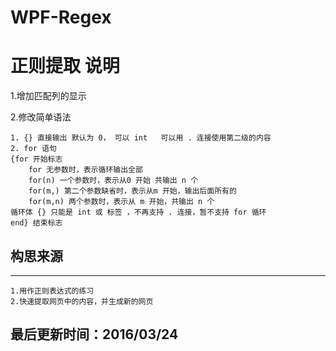 # WPF-Regex
正则提取
说明
=======
    
1.增加匹配列的显示

2.修改简单语法

    1. {} 直接输出 默认为 0， 可以 int   可以用 . 连接使用第二级的内容
    2. for 语句
    {for 开始标志 
        for 无参数时，表示循环输出全部
        for(n) 一个参数时，表示从0 开始 共输出 n 个
        for(m,) 第二个参数缺省时，表示从m 开始，输出后面所有的
        for(m,n) 两个参数时，表示从 m 开始，共输出 n 个
    循环体 {} 只能是 int 或 标签 ，不再支持 . 连接，暂不支持 for 循环 
    end} 结束标志


## 构思来源
-------
	1.用作正则表达式的练习
	2.快速提取网页中的内容，并生成新的网页
	
## 最后更新时间：2016/03/24